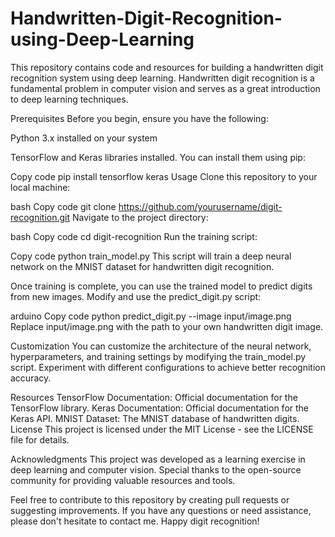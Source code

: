 # Handwritten-Digit-Recognition-using-Deep-Learning
This repository contains code and resources for building a handwritten digit recognition system using deep learning. Handwritten digit recognition is a fundamental problem in computer vision and serves as a great introduction to deep learning techniques.

Prerequisites
Before you begin, ensure you have the following:

Python 3.x installed on your system

TensorFlow and Keras libraries installed. You can install them using pip:

Copy code
pip install tensorflow keras
Usage
Clone this repository to your local machine:

bash
Copy code
git clone https://github.com/yourusername/digit-recognition.git
Navigate to the project directory:

bash
Copy code
cd digit-recognition
Run the training script:

Copy code
python train_model.py
This script will train a deep neural network on the MNIST dataset for handwritten digit recognition.

Once training is complete, you can use the trained model to predict digits from new images. Modify and use the predict_digit.py script:

arduino
Copy code
python predict_digit.py --image input/image.png
Replace input/image.png with the path to your own handwritten digit image.

Customization
You can customize the architecture of the neural network, hyperparameters, and training settings by modifying the train_model.py script. Experiment with different configurations to achieve better recognition accuracy.

Resources
TensorFlow Documentation: Official documentation for the TensorFlow library.
Keras Documentation: Official documentation for the Keras API.
MNIST Dataset: The MNIST database of handwritten digits.
License
This project is licensed under the MIT License - see the LICENSE file for details.

Acknowledgments
This project was developed as a learning exercise in deep learning and computer vision. Special thanks to the open-source community for providing valuable resources and tools.

Feel free to contribute to this repository by creating pull requests or suggesting improvements. If you have any questions or need assistance, please don't hesitate to contact me. Happy digit recognition!
